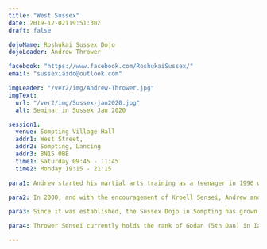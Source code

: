 ```yaml
---
title: "West Sussex"
date: 2019-12-02T19:51:30Z
draft: false

dojoName: Roshukai Sussex Dojo
dojoLeader: Andrew Thrower

facebook: "https://www.facebook.com/RoshukaiSussex/"
email: "sussexiaido@outlook.com"

imgLeader: "/ver2/img/Andrew-Thrower.jpg"
imgText:
  url: "/ver2/img/Sussex-jan2020.jpg"
  alt: Seminar in Sussex Jan 2020

session1:
  venue: Sompting Village Hall
  addr1: West Street,
  addr2: Sompting, Lancing
  addr3: BN15 0BE
  time1: Saturday 09:45 - 11:45
  time2: Monday 19:15 - 21:15

para1: Andrew started his martial arts training as a teenager in 1996 when he joined the Tai Gyoku Ryu Aikido and Aikijujutsu dojo and became a student of the late Gerd Kroell Sensei. It was during these early years that he met John Honisz-Greens Sensei at various Aikijujutsu seminars in East Sussex.

para2: In 2000, and with the encouragement of Kroell Sensei, Andrew and Nick Bland (our other Sussex 5th Dan Sensei) began to study Iaido under Honisz-Greens Sensei and have been his students ever since. The first Sussex dojo was formed by Andrew and Nick in August 2000 in Eastbourne, East Sussex. At that time, Honisz-Greens Sensei was living in Japan and would make regular visits to the UK. During these visits Andrew and Nick would arrange intense study seminars so that the three of them could practice together during the short time Honisz-Greens Sensei was in the UK. In June 2009 Andrew opened the second Sussex Dojo based in Sompting, West Sussex.

para3: Since it was established, the Sussex Dojo in Sompting has grown and now has several dedicated long-term members. The Dojo regularly takes part and competes in regional and national iaido competitions in the UK. Andrew has had the privilege of being selected to represent Great Britain at the European Iaido Championships on two occasions; Paris in 2003 and Turin (Italy) in 2017, participating in both the individuals and team events. Some members of the dojo have also visited and trained in Japan on a number of occasions. The dojo has a friendly and welcoming atmosphere with a range of grades from entry level to 5th dan.

para4: Thrower Sensei currently holds the rank of Godan (5th Dan) in Iaido, which he passed at his first attempt in July 2016 at the British Kendo Association summer seminar at Cambridge University. He is a Level 1 coach and currently working on his preparation for Rokudan (6th Dan) under the guidance of Honisz-Greens Sensei. Andrew also still practices Aikido and holds a Nidan (2nd dan) in Aikido and a Shoden Kyohan in Aikijujutsu.

---
```

